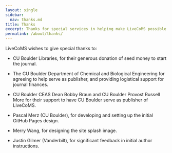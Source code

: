 ```yaml
---
layout: single
sidebar:
  nav: thanks.md
title: Thanks
excerpt: Thanks for special services in helping make LiveCoMS possible
permalink: /about/thanks/
---
```


LiveCoMS wishes to give special thanks to:

* CU Boulder Libraries, for their generous donation of seed money to start the journal.

* The CU Boulder Department of Chemical and Biological Engineering for
  agreeing to help serve as publisher, and providing logistical support
  for journal finances.

* CU Boulder CEAS Dean Bobby Braun and CU Boulder Provost Russell More
  for their support to have CU Boulder serve as publisher of LiveCoMS.

* Pascal Merz (CU Boulder), for developing and setting up the initial GitHub Pages design.

* Merry Wang, for designing the site splash image.

* Justin Gilmer (Vanderbilt), for significant feedback in initial author instructions. 